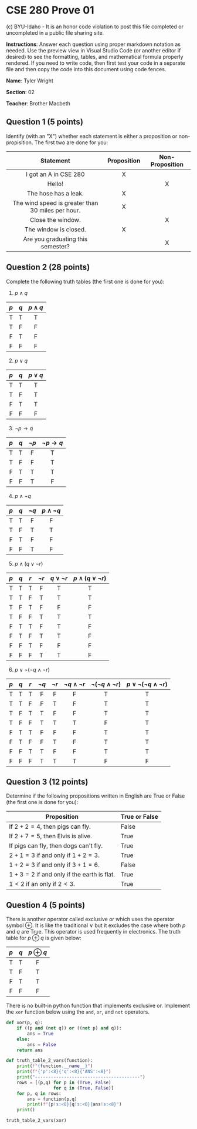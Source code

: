 # CSE 280 Prove 01

(c) BYU-Idaho - It is an honor code violation to post this
file completed or uncompleted in a public file sharing site.

**Instructions**: Answer each question using proper markdown notation as needed.  Use the preview view in Visual Studio Code (or another editor if desired) to see the formatting, tables, and mathematical formula properly rendered.  If you need to write code, then first test your code in a separate file and then copy the code into this document using code fences. 

**Name**: Tyler Wright

**Section**: 02

**Teacher**: Brother Macbeth

## Question 1 (5 points)

Identify (with an "X") whether each statement is either a proposition or non-propisition.  The first two are done for you:

|Statement|Proposition|Non-Proposition|
|:-:|:-:|:-:|
|I got an A in CSE 280|X||
|Hello!||X|
|The hose has a leak.|X||
|The wind speed is greater than 30 miles per hour.|X||
|Close the window.||X|
|The window is closed.|X||
|Are you graduating this semester?||X|

## Question 2 (28 points)

Complete the following truth tables (the first one is done for you):

1. $p \land q$

|$p$|$q$|$p \land q$|
|:-:|:-:|:-:|
|T|T|T|
|T|F|F|
|F|T|F|
|F|F|F|

2. $p \lor q$

|$p$|$q$|$p \lor q$|
|:-:|:-:|:-:|
|T|T|T|
|T|F|T|
|F|T|T|
|F|F|F|

3. $\neg p \to q$

|$p$|$q$|$\neg p$|$\neg p \to q$|
|:-:|:-:|:-:|:-:|
|T|T|F|T|
|T|F|F|T|
|F|T|T|T|
|F|F|T|F|

4. $p \land \neg q$

|$p$|$q$|$\neg q$|$p \land \neg q$|
|:-:|:-:|:-:|:-:|
|T|T|F|F|
|T|F|T|T|
|F|T|F|F|
|F|F|T|F|

5. $p \land (q \lor \neg r)$

|$p$|$q$|$r$|$\neg r$|$q \lor \neg r$|$p \land (q \lor \neg r)$|
|:-:|:-:|:-:|:-:|:-:|:-:|
|T|T|T|F|T|T|
|T|T|F|T|T|T|
|T|F|T|F|F|F|
|T|F|F|T|T|T|
|F|T|T|F|T|F|
|F|T|F|T|T|F|
|F|F|T|F|F|F|
|F|F|F|T|T|F|

6. $p \lor \neg (\neg q \land \neg r)$

|$p$|$q$|$r$|$\neg q$|$\neg r$|$\neg q \land \neg r$|$\neg (\neg q \land \neg r)$|$p \lor \neg (\neg q \land \neg r)$|
|:-:|:-:|:-:|:-:|:-:|:-:|:-:|:-:|
|T|T|T|F|F|F|T|T|
|T|T|F|F|T|F|T|T|
|T|F|T|T|F|F|T|T|
|T|F|F|T|T|T|F|T|
|F|T|T|F|F|F|T|T|
|F|T|F|F|T|F|T|T|
|F|F|T|T|F|F|T|T|
|F|F|F|T|T|T|F|F|

## Question 3 (12 points)

Determine if the following propositions written in English are True or False (the first one is done for you):

|Proposition|True or False|
|-|-|
|If $2+2=4$, then pigs can fly.|False|
|If $2+7=5$, then Elvis is alive.|True|
|If pigs can fly, then dogs can't fly.|True|
|$2+1=3$ if and only if $1+2=3$.|True|
|$1+2=3$ if and only if $3+1=6$.|False|
|$1+3=2$ if and only if the earth is flat.|True|
|$1 \lt 2$ if an only if $2 \lt 3$.|True|

## Question 4 (5 points)

There is another operator called exclusive or which uses the operator symbol $\oplus$.  It is like the traditional $\lor$ but it excludes the case where both $p$ and $q$ are True.  This operator is used frequently in electronics.  The truth table for $p \oplus q$ is given below:

|$p$|$q$|$p \oplus q$|
|:-:|:-:|:-:|
|T|T|F|
|T|F|T|
|F|T|T|
|F|F|F|

There is no built-in python function that implements exclusive or.  Implement the `xor` function below using the `and`, `or`, and `not` operators.  

```python
def xor(p, q):
    if ((p and (not q)) or ((not p) and q)):
        ans = True
    else:
        ans = False
    return ans

def truth_table_2_vars(function):
    print(f"{function.__name__}")
    print(f"{'p':<8}{'q':<8}{'ANS':<8}")
    print("----------------------------------------")
    rows = [(p,q) for p in (True, False) 
                  for q in (True, False)]    
    for p, q in rows:
        ans = function(p,q)
        print(f"{p!s:<8}{q!s:<8}{ans!s:<8}")
    print()

truth_table_2_vars(xor)
```